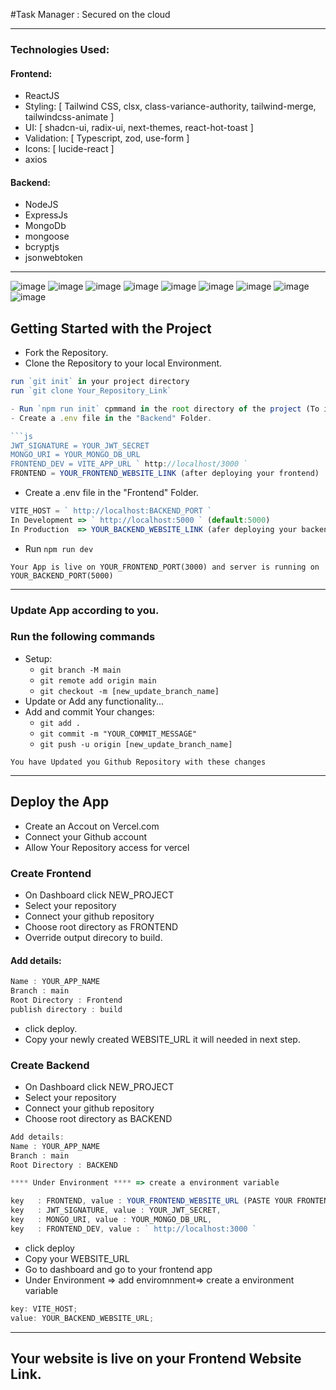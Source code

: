 #Task Manager : Secured on the cloud


---

### Technologies Used:

#### Frontend:

- ReactJS
- Styling: [ Tailwind CSS, clsx, class-variance-authority, tailwind-merge, tailwindcss-animate ]
- UI: [ shadcn-ui, radix-ui, next-themes, react-hot-toast ]
- Validation: [ Typescript, zod, use-form ]
- Icons: [ lucide-react ]
- axios

#### Backend:

- NodeJS
- ExpressJs
- MongoDb
- mongoose
- bcryptjs
- jsonwebtoken

---
![image](https://github.com/user-attachments/assets/283d78f5-7f12-4c4b-a9ab-92993b71cfe1)
![image](https://github.com/user-attachments/assets/d80424fb-ded9-4d33-ad12-8fa31ad1c354)
![image](https://github.com/user-attachments/assets/fc0915d9-3570-488f-82e8-fe31cd1937e2)
![image](https://github.com/user-attachments/assets/c33b9e00-00eb-41d5-9d1c-b9674bee8c21)
![image](https://github.com/user-attachments/assets/8604de2e-678f-4bb7-a826-16bb5fdd5ff6)
![image](https://github.com/user-attachments/assets/abe688d0-6db7-4b9a-a90f-ea821a955c1b)
![image](https://github.com/user-attachments/assets/0a401647-b35f-454a-9e9f-0bda43d5c4b2)
![image](https://github.com/user-attachments/assets/43a8b5f8-e814-4683-8b34-18166c199550)
![image](https://github.com/user-attachments/assets/3844f7c4-daa4-42f2-b023-32bc026f0a3e)








## Getting Started with the Project

- Fork the Repository.
- Clone the Repository to your local Environment.

```js
run `git init` in your project directory
run `git clone Your_Repository_Link` 

- Run `npm run init` cpmmand in the root directory of the project (To install all the dependencies).
- Create a .env file in the "Backend" Folder.

```js
JWT_SIGNATURE = YOUR_JWT_SECRET
MONGO_URI = YOUR_MONGO_DB_URL
FRONTEND_DEV = VITE_APP_URL ` http://localhost/3000 `
FRONTEND = YOUR_FRONTEND_WEBSITE_LINK (after deploying your frontend)

```

- Create a .env file in the "Frontend" Folder.

```js
VITE_HOST = ` http://localhost:BACKEND_PORT `
In Development => ` http://localhost:5000 ` (default:5000)
In Production  => YOUR_BACKEND_WEBSITE_LINK (afer deploying your backend)
```

- Run `npm run dev`

`Your App is live on YOUR_FRONTEND_PORT(3000) and server is running on YOUR_BACKEND_PORT(5000)`

---

### Update App according to you.

### Run the following commands

- Setup:
  - `git branch -M main`
  - `git remote add origin main`
  - `git checkout -m [new_update_branch_name]`
- Update or Add any functionality...
- Add and commit Your changes:
  - `git add .`
  - `git commit -m "YOUR_COMMIT_MESSAGE"`
  - `git push -u origin [new_update_branch_name]`

`You have Updated you Github Repository with these changes`

---

## Deploy the App

- Create an Accout on Vercel.com
- Connect your Github account
- Allow Your Repository access for vercel

### Create Frontend

- On Dashboard click NEW_PROJECT
- Select your repository
- Connect your github repository
- Choose root directory as FRONTEND
- Override output direcory to build.

#### Add details:

```js
Name : YOUR_APP_NAME
Branch : main
Root Directory : Frontend
publish directory : build
```

- click deploy.
- Copy your newly created WEBSITE_URL it will needed in next step.

### Create Backend

- On Dashboard click NEW_PROJECT
- Select your repository
- Connect your github repository
- Choose root directory as BACKEND

```js
Add details:
Name : YOUR_APP_NAME
Branch : main
Root Directory : BACKEND

**** Under Environment **** => create a environment variable

key   : FRONTEND, value : YOUR_FRONTEND_WEBSITE_URL (PASTE YOUR FRONTEND URL HERE),
key   : JWT_SIGNATURE, value : YOUR_JWT_SECRET,
key   : MONGO_URI, value : YOUR_MONGO_DB_URL,
key   : FRONTEND_DEV, value : ` http://localhost:3000 `

```

- click deploy
- Copy your WEBSITE_URL
- Go to dashboard and go to your frontend app
- Under Environment => add enviromnment=> create a environment variable

```js
key: VITE_HOST;
value: YOUR_BACKEND_WEBSITE_URL;
```

---

## Your website is live on your Frontend Website Link.
